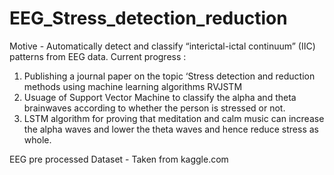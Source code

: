 # EEG_Stress_detection_reduction
Motive - Automatically detect and classify “interictal-ictal continuum” (IIC) patterns from EEG data.
Current progress : 
1. Publishing a journal paper on the topic ‘Stress detection and reduction methods using machine learning algorithms RVJSTM
2. Usuage of Support Vector Machine to classify the alpha and theta brainwaves according to whether the person is stressed or not.
3. LSTM algorithm for proving that meditation and calm music can increase the alpha waves and lower the theta waves and hence reduce stress as whole.

EEG pre processed Dataset - Taken from kaggle.com
